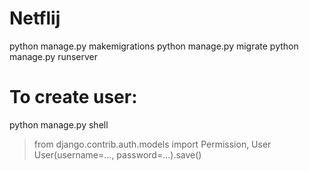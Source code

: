 # Netflij
python manage.py makemigrations
python manage.py migrate
python manage.py runserver

# To create user:
python manage.py shell
> from django.contrib.auth.models import Permission, User
> User(username=..., password=...).save()



